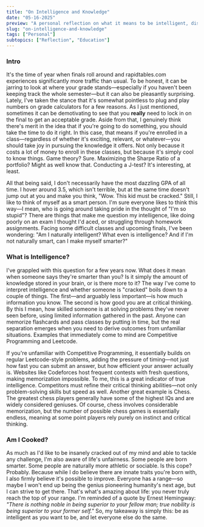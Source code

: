 ```yaml
---
title: "On Intelligence and Knowledge"
date: "05-16-2025"
preview: "A personal reflection on what it means to be intelligent, distinguishing between knowledge accumulation and critical thinking ability. Exploring whether true intelligence is innate or can be developed, with insights from competitive programming and chess."
slug: "on-intelligence-and-knowledge"
tags: ["Personal"]
subtopics: ["Reflection", "Education"]
---
```


### Intro

It's the time of year when finals roll around and rapidtables.com experiences significantly more traffic than usual. To be honest, it can be jarring to look at where your grade stands—especially if you haven't been keeping track the whole semester—but it can also be pleasantly surprising. Lately, I've taken the stance that it's somewhat pointless to plug and play numbers on grade calculators for a few reasons. As I just mentioned, sometimes it can be demotivating to see that you **really** need to lock in on the final to get an acceptable grade. Aside from that, I genuinely think there's merit in the idea that if you're going to do something, you should take the time to do it right. In this case, that means if you're enrolled in a class—regardless of whether it's exciting, relevant, or whatever—you should take joy in pursuing the knowledge it offers. Not only because it costs a lot of money to enroll in these classes, but because it's simply cool to know things. Game theory? Sure. Maximizing the Sharpe Ratio of a portfolio? Might as well know that. Conducting a J-test? It's interesting, at least.

All that being said, I don't necessarily have the most dazzling GPA of all time. I hover around 3.5, which isn't terrible, but at the same time doesn't jump out at you and make you think, "Wow. This kid must be cracked." Still, I like to think of myself as a smart person. I'm sure everyone likes to think this way—I mean, who is going around taking pride in the thought of "I'm so stupid"? There are things that make me question my intelligence, like doing poorly on an exam I thought I'd aced, or struggling through homework assignments. Facing some difficult classes and upcoming finals, I've been wondering: "Am I naturally intelligent? What even is intelligence? And if I'm not naturally smart, can I make myself smarter?"

### What is Intelligence?

I've grappled with this question for a few years now. What does it mean when someone says they're smarter than you? Is it simply the amount of knowledge stored in your brain, or is there more to it? The way I've come to interpret intelligence and whether someone is "cracked" boils down to a couple of things. The first—and arguably less important—is how much information you know. The second is how good you are at critical thinking. By this I mean, how skilled someone is at solving problems they've never seen before, using limited information gathered in the past. Anyone can memorize flashcards and pass classes by putting in time, but the real separation emerges when you need to derive outcomes from unfamiliar situations. Examples that immediately come to mind are Competitive Programming and Leetcode.

If you're unfamiliar with Competitive Programming, it essentially builds on regular Leetcode-style problems, adding the pressure of timing—not just how fast you can submit an answer, but how efficient your answer actually is. Websites like Codeforces host frequent contests with fresh questions, making memorization impossible. To me, this is a great indicator of true intelligence. Competitors must refine their critical thinking abilities—not only problem-solving skills but speed as well. Another great example is Chess. The greatest chess players generally have some of the highest IQs and are widely considered geniuses. Of course, chess involves considerable memorization, but the number of possible chess games is essentially endless, meaning at some point players rely purely on instinct and critical thinking.

### Am I Cooked?

As much as I'd like to be insanely cracked out of my mind and able to tackle any challenge, I'm also aware of life's unfairness. Some people are born smarter. Some people are naturally more athletic or sociable. Is this cope? Probably. Because while I do believe there are innate traits you're born with, I also firmly believe it's possible to improve. Everyone has a range—so maybe I won't end up being the genius pioneering humanity's next age, but I can strive to get there. That's what's amazing about life: you never truly reach the top of your range. I'm reminded of a quote by Ernest Hemingway: _"There is nothing noble in being superior to your fellow man; true nobility is being superior to your former self."_ So, my takeaway is simply this: be as intelligent as you want to be, and let everyone else do the same.
